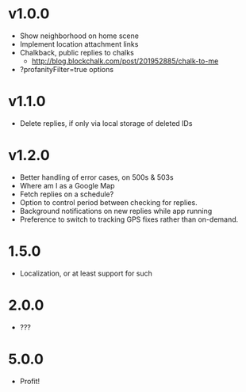 # v1.0.0

* Show neighborhood on home scene
* Implement location attachment links
* Chalkback, public replies to chalks
    * <http://blog.blockchalk.com/post/201952885/chalk-to-me>
* ?profanityFilter=true options

# v1.1.0

* Delete replies, if only via local storage of deleted IDs

# v1.2.0

* Better handling of error cases, on 500s & 503s
* Where am I as a Google Map
* Fetch replies on a schedule?
* Option to control period between checking for replies.
* Background notifications on new replies while app running
* Preference to switch to tracking GPS fixes rather than on-demand.

# 1.5.0

* Localization, or at least support for such

# 2.0.0

* ???

# 5.0.0

* Profit!
